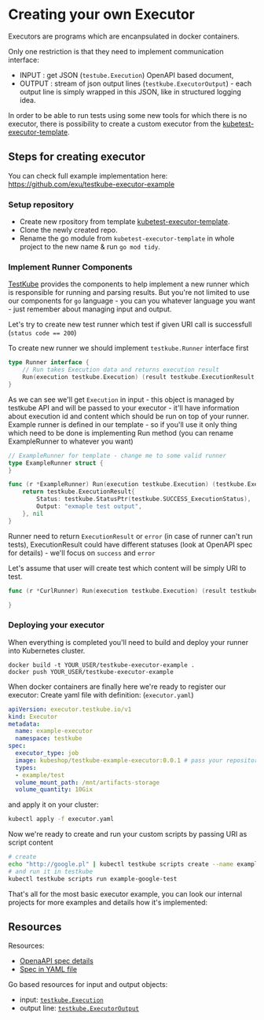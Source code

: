 # Creating your own Executor

Executors are programs which are encanpsulated in docker containers. 

Only one restriction is that they need to implement communication interface:

- INPUT : get JSON (`testube.Execution`) OpenAPI based document, 
- OUTPUT : stream of json output lines (`testkube.ExecutorOutput`) - each output line is simply wrapped in this JSON, like in structured logging idea. 


In order to be able to run tests using some new tools for which there is no executor, there is possibility to create a custom executor from the [kubetest-executor-template](https://github.com/kubeshop/testkube-executor-template).

## Steps for creating executor

You can check full example implementation here: https://github.com/exu/testkube-executor-example

### Setup repository

- Create new rpository from template [kubetest-executor-template](https://github.com/kubeshop/testkube-executor-template).
- Clone the newly created repo.
- Rename the go module from `kubetest-executor-template` in whole project to the new name & run `go mod tidy`.

### Implement Runner Components

[TestKube](https://github.com/kubeshop/testkube) provides the components to help implement a new runner which is responsible for running and parsing results. But you're not limited to use our components for `go` language - you can you whatever language you want - just remember about managing input and output.


Let's try to create new test runner which test if given URI call is successfull (`status code == 200`)

To create new runner we should implement `testkube.Runner` interface first

```go
type Runner interface {
	// Run takes Execution data and returns execution result
	Run(execution testkube.Execution) (result testkube.ExecutionResult, err error)
}
```

As we can see we'll get `Execution` in input - this object is managed by testkube API and will be passed 
to your executor - it'll have information about execution id and content which should be run on top of your runner. Example runner is defined in our template - so if you'll use it only thing which need to be done is implementing Run method (you can rename ExampleRunner to whatever you want)

```go
// ExampleRunner for template - change me to some valid runner
type ExampleRunner struct {
}

func (r *ExampleRunner) Run(execution testkube.Execution) (testkube.ExecutionResult, error) {
	return testkube.ExecutionResult{
		Status: testkube.StatusPtr(testkube.SUCCESS_ExecutionStatus),
		Output: "exmaple test output",
	}, nil
}
```

Runner need to return `ExecutionResult` or `error` (in case of runner can't run tests), ExecutionResult 
could have different statuses (look at OpenAPI spec for details) - we'll focus on `success` and `error`

Let's assume that user will create test which content will be simply URI to test.







```go
func (r *CurlRunner) Run(execution testkube.Execution) (result testkube.ExecutionResult, err error) {

}
```

### Deploying your executor


When everything is completed you'll need to build and deploy your runner into Kubernetes cluster. 

```
docker build -t YOUR_USER/testkube-executor-example . 
docker push YOUR_USER/testkube-executor-example
```

When docker containers are finally here we're ready to register our executor: 
Create yaml file with definition: (`executor.yaml`)

```yaml
apiVersion: executor.testkube.io/v1
kind: Executor
metadata:
  name: example-executor
  namespace: testkube
spec:
  executor_type: job
  image: kubeshop/testkube-example-executor:0.0.1 # pass your repository and tag
  types:
  - example/test
  volume_mount_path: /mnt/artifacts-storage
  volume_quantity: 10Gix
```

and apply it on your cluster: 
```sh
kubectl apply -f executor.yaml
```

Now we're ready to create and run your custom scripts by passing URI as script content

```sh
# create 
echo "http://google.pl" | kubectl testkube scripts create --name example-google-test --type example/test 
# and run it in testkube
kubectl testkube scripts run example-google-test
```

That's all for the most basic executor example, you can look our internal projects for more examples 
and details how it's implemented:

## Resources

Resources: 
- [OpenaAPI spec details](https://kubeshop.github.io/testkube/openapi/)
- [Spec in YAML file](https://raw.githubusercontent.com/kubeshop/testkube/main/api/v1/testkube.yaml)

Go based resources for input and output objects:
- input: [`testkube.Execution`](https://github.com/kubeshop/testkube/blob/main/pkg/api/v1/testkube/model_execution.go)
- output line: [`testkube.ExecutorOutput`](https://github.com/kubeshop/testkube/blob/main/pkg/api/v1/testkube/model_executor_output.go)
